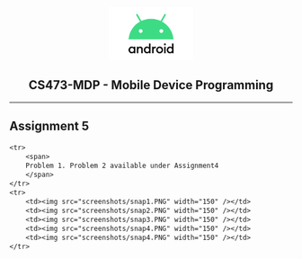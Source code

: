 <p align="center">
    <img src="android_logo.png" width="150" />
    <h2 align="center"> CS473-MDP - Mobile Device Programming </h2>
    
</p>

<hr/>
<h2>Assignment 5</h2>
<p align="center">
<table border="0">
  
    <tr>
        <span>
        Problem 1. Problem 2 available under Assignment4
        </span>
    </tr>
    <tr>
        <td><img src="screenshots/snap1.PNG" width="150" /></td>
        <td><img src="screenshots/snap2.PNG" width="150" /></td>
        <td><img src="screenshots/snap3.PNG" width="150" /></td>
        <td><img src="screenshots/snap4.PNG" width="150" /></td>
        <td><img src="screenshots/snap4.PNG" width="150" /></td>
    </tr>
</table>


</p>
